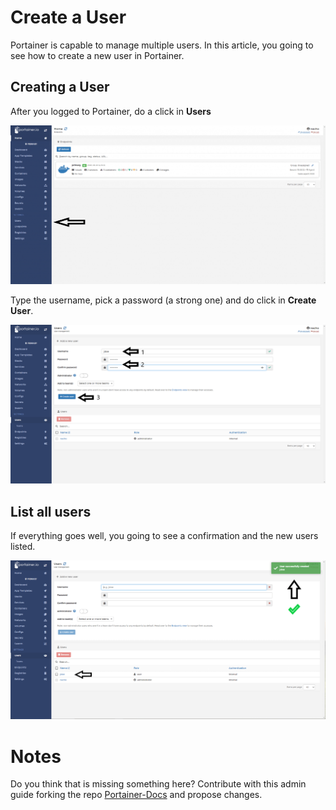 # Create a User

Portainer is capable to manage multiple users. In this article, you going to see how to create a new user in Portainer.

## Creating a User

After you logged to Portainer, do a click in <b>Users</b>

![users](assets/user_1.webp)

Type the username, pick a password (a strong one) and do click in <b>Create User</b>.

![users](assets/user_2.png)

## List all users

If everything goes well, you going to see a confirmation and the new users listed.

![users](assets/user_3.png)

# Notes

Do you think that is missing something here? Contribute with this admin guide forking the repo [Portainer-Docs](https://github.com/portainer/portainer-docs) and propose changes.